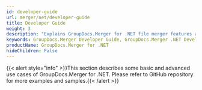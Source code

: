 ```yaml
---
id: developer-guide
url: merger/net/developer-guide
title: Developer Guide
weight: 3
description: "Explains GroupDocs.Merger for .NET file merger features and shows how to merge and combine PDF, Word, Excel, PowerPoint documents inside your .NET applications"
keywords: GroupDocs.Merger Developer Guide, GroupDocs.Merger .NET Developer Guide, GroupDocs.Merger Developer Guide C#, Using GroupDocs.Merger for .NET, GroupDocs.Merger for .NET use cases
productName: GroupDocs.Merger for .NET
hideChildren: False
---
```

{{< alert style="info" >}}This section describes some basic and advanced use cases of GroupDocs.Merger for .NET. Please refer to GitHub repository for more examples and samples.{{< /alert >}}
